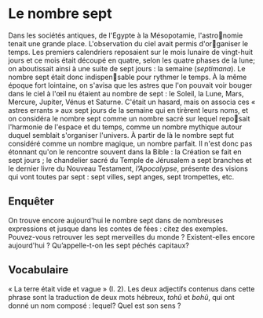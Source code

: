 # Le nombre sept
 
Dans les sociétés antiques, de l'Egypte à la Mésopotamie, l'astronomie tenait une grande place. L'observation du ciel avait permis d'organiser le temps. Les premiers calendriers reposaient sur le mois lunaire de vingt-huit jours et ce mois était découpé en quatre, selon les quatre phases de la lune; on aboutissait ainsi à une suite de sept jours : la semaine (*septimana*). Le nombre sept était donc indispensable pour rythmer le temps. À la même époque fort lointaine, on s'avisa que les astres que l'on pouvait voir bouger dans le ciel à l'œil nu étaient au nombre de sept : le Soleil, la Lune, Mars, Mercure, Jupiter, Vénus et Saturne. C'était un hasard, mais on associa ces « astres errants » aux sept jours de la semaine qui en tirèrent leurs noms, et on considéra le nombre sept comme un nombre sacré sur lequel reposait l'harmonie de l'espace et du temps, comme un nombre mythique autour duquel semblait s'organiser l'univers. À partir de là le nombre sept fut considéré comme un nombre magique, un nombre parfait. Il n'est donc pas étonnant qu'on le rencontre souvent dans la Bible : la Création se fait en sept jours ; le chandelier sacré du Temple de Jérusalem a sept branches et le dernier livre du Nouveau Testament, *l’Apocalypse*, présente des visions qui vont toutes par sept : sept villes, sept anges, sept trompettes, etc.
 
## Enquêter​
 
On trouve encore aujourd'hui le nombre sept dans de nombreuses expressions et jusque dans les contes de fées : citez des exemples.
Pouvez-vous retrouver les sept merveilles du monde ? Existent-elles encore aujourd'hui ?
Qu’appelle-t-on les sept péchés capitaux?
 
## Vocabulaire
 
« La terre était vide et vague » (I. 2). Les deux adjectifs contenus dans cette phrase sont la traduction de deux mots hébreux, *tohû* et *bohû*, qui ont donné un nom composé : lequel? Quel est son sens ?